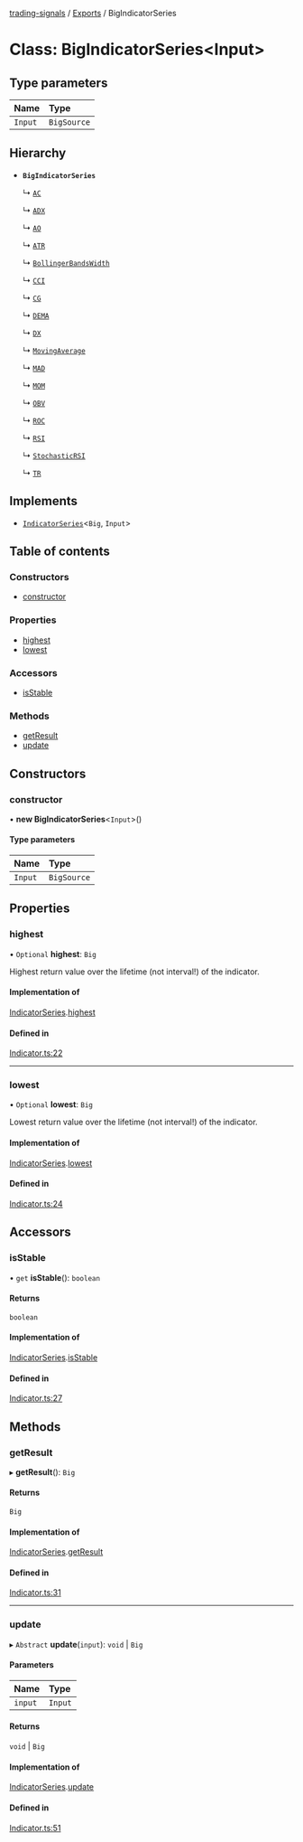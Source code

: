 [trading-signals](../README.md) / [Exports](../modules.md) / BigIndicatorSeries

# Class: BigIndicatorSeries<Input\>

## Type parameters

| Name    | Type        |
| :------ | :---------- |
| `Input` | `BigSource` |

## Hierarchy

- **`BigIndicatorSeries`**

  ↳ [`AC`](AC.md)

  ↳ [`ADX`](ADX.md)

  ↳ [`AO`](AO.md)

  ↳ [`ATR`](ATR.md)

  ↳ [`BollingerBandsWidth`](BollingerBandsWidth.md)

  ↳ [`CCI`](CCI.md)

  ↳ [`CG`](CG.md)

  ↳ [`DEMA`](DEMA.md)

  ↳ [`DX`](DX.md)

  ↳ [`MovingAverage`](MovingAverage.md)

  ↳ [`MAD`](MAD.md)

  ↳ [`MOM`](MOM.md)

  ↳ [`OBV`](OBV.md)

  ↳ [`ROC`](ROC.md)

  ↳ [`RSI`](RSI.md)

  ↳ [`StochasticRSI`](StochasticRSI.md)

  ↳ [`TR`](TR.md)

## Implements

- [`IndicatorSeries`](../interfaces/IndicatorSeries.md)<`Big`, `Input`\>

## Table of contents

### Constructors

- [constructor](BigIndicatorSeries.md#constructor)

### Properties

- [highest](BigIndicatorSeries.md#highest)
- [lowest](BigIndicatorSeries.md#lowest)

### Accessors

- [isStable](BigIndicatorSeries.md#isstable)

### Methods

- [getResult](BigIndicatorSeries.md#getresult)
- [update](BigIndicatorSeries.md#update)

## Constructors

### constructor

• **new BigIndicatorSeries**<`Input`\>()

#### Type parameters

| Name    | Type        |
| :------ | :---------- |
| `Input` | `BigSource` |

## Properties

### highest

• `Optional` **highest**: `Big`

Highest return value over the lifetime (not interval!) of the indicator.

#### Implementation of

[IndicatorSeries](../interfaces/IndicatorSeries.md).[highest](../interfaces/IndicatorSeries.md#highest)

#### Defined in

[Indicator.ts:22](https://github.com/bennycode/trading-signals/blob/95cb489/src/Indicator.ts#L22)

---

### lowest

• `Optional` **lowest**: `Big`

Lowest return value over the lifetime (not interval!) of the indicator.

#### Implementation of

[IndicatorSeries](../interfaces/IndicatorSeries.md).[lowest](../interfaces/IndicatorSeries.md#lowest)

#### Defined in

[Indicator.ts:24](https://github.com/bennycode/trading-signals/blob/95cb489/src/Indicator.ts#L24)

## Accessors

### isStable

• `get` **isStable**(): `boolean`

#### Returns

`boolean`

#### Implementation of

[IndicatorSeries](../interfaces/IndicatorSeries.md).[isStable](../interfaces/IndicatorSeries.md#isstable)

#### Defined in

[Indicator.ts:27](https://github.com/bennycode/trading-signals/blob/95cb489/src/Indicator.ts#L27)

## Methods

### getResult

▸ **getResult**(): `Big`

#### Returns

`Big`

#### Implementation of

[IndicatorSeries](../interfaces/IndicatorSeries.md).[getResult](../interfaces/IndicatorSeries.md#getresult)

#### Defined in

[Indicator.ts:31](https://github.com/bennycode/trading-signals/blob/95cb489/src/Indicator.ts#L31)

---

### update

▸ `Abstract` **update**(`input`): `void` \| `Big`

#### Parameters

| Name    | Type    |
| :------ | :------ |
| `input` | `Input` |

#### Returns

`void` \| `Big`

#### Implementation of

[IndicatorSeries](../interfaces/IndicatorSeries.md).[update](../interfaces/IndicatorSeries.md#update)

#### Defined in

[Indicator.ts:51](https://github.com/bennycode/trading-signals/blob/95cb489/src/Indicator.ts#L51)
